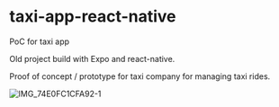 # taxi-app-react-native
PoC for taxi app

Old project build with Expo and react-native.

Proof of concept / prototype for taxi company for managing taxi rides.

![IMG_74E0FC1CFA92-1](https://github.com/Markusyli/taxi-app-react-native/assets/2785223/62decfaf-1706-4593-821c-eb392d02897c)
